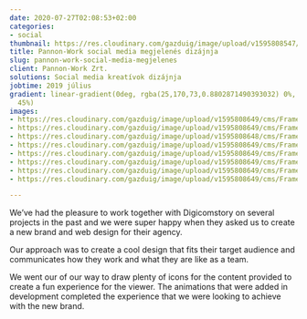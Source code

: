```yaml
---
date: 2020-07-27T02:08:53+02:00
categories:
- social
thumbnail: https://res.cloudinary.com/gazduig/image/upload/v1595808547/cms/Frame_38_s8cvtw.webp
title: Pannon-Work social media megjelenés dizájnja
slug: pannon-work-social-media-megjelenes
client: Pannon-Work Zrt.
solutions: Social media kreatívok dizájnja
jobtime: 2019 július
gradient: linear-gradient(0deg, rgba(25,170,73,0.8802871490393032) 0%, rgba(53,149,130,0)
  45%)
images:
- https://res.cloudinary.com/gazduig/image/upload/v1595808649/cms/Frame_38_lmzcke.webp
- https://res.cloudinary.com/gazduig/image/upload/v1595808649/cms/Frame_37_oyryue.webp
- https://res.cloudinary.com/gazduig/image/upload/v1595808648/cms/Frame_36_oeizpg.webp
- https://res.cloudinary.com/gazduig/image/upload/v1595808649/cms/Frame_35_lrecel.webp
- https://res.cloudinary.com/gazduig/image/upload/v1595808649/cms/Frame_34_g5ltna.webp
- https://res.cloudinary.com/gazduig/image/upload/v1595808649/cms/Frame_33_nqd6gy.webp
- https://res.cloudinary.com/gazduig/image/upload/v1595808649/cms/Frame_32_npmkli.webp
- https://res.cloudinary.com/gazduig/image/upload/v1595808649/cms/Frame_31_fx9yz4.webp

---
```

We’ve had the pleasure to work together with Digicomstory on several projects in the past and we were super happy when they asked us to create a new brand and web design for their agency.

Our approach was to create a cool design that fits their target audience and communicates how they work and what they are like as a team.

We went our of our way to draw plenty of icons for the content provided to create a fun experience for the viewer. The animations that were added in development completed the experience that we were looking to achieve with the new brand.